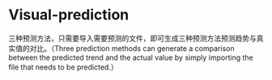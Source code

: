 # Visual-prediction
三种预测方法，只需要导入需要预测的文件，即可生成三种预测方法预测趋势与真实值的对比。（Three prediction methods can generate a comparison between the predicted trend and the actual value by simply importing the file that needs to be predicted.）
